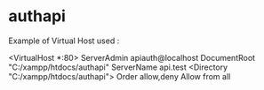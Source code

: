 authapi
=======

Example of Virtual Host used :

<VirtualHost *:80>
    ServerAdmin apiauth@localhost
    DocumentRoot "C:/xampp/htdocs/authapi"
    ServerName api.test
	<Directory "C:/xampp/htdocs/authapi">
		Order allow,deny
		Allow from all
	</Directory>
</VirtualHost>